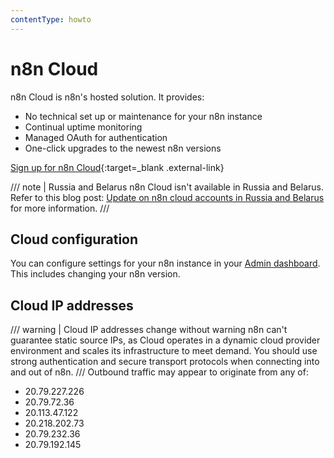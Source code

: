 ```yaml
---
contentType: howto
---
```


# n8n Cloud

n8n Cloud is n8n's hosted solution. It provides:

- No technical set up or maintenance for your n8n instance
- Continual uptime monitoring
- Managed OAuth for authentication
- One-click upgrades to the newest n8n versions

[Sign up for n8n Cloud](https://www.n8n.cloud/){:target=_blank .external-link}

/// note | Russia and Belarus
n8n Cloud isn't available in Russia and Belarus. Refer to this blog post: [Update on n8n cloud accounts in Russia and Belarus](https://n8n.io/blog/update-on-n8n-cloud-accounts-in-russia-and-belarus/) for more information.
///
## Cloud configuration

You can configure settings for your n8n instance in your [Admin dashboard](/cloud-admin-dashboard/). This includes changing your n8n version.


## Cloud IP addresses

/// warning | Cloud IP addresses change without warning
n8n can't guarantee static source IPs, as Cloud operates in a dynamic cloud provider environment and scales its infrastructure to meet demand. You should use strong authentication and secure transport protocols when connecting into and out of n8n.
///
Outbound traffic may appear to originate from any of:

* 20.79.227.226
* 20.79.72.36
* 20.113.47.122
* 20.218.202.73
* 20.79.232.36
* 20.79.192.145

